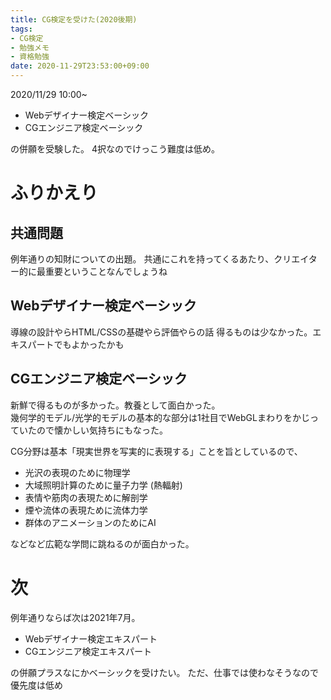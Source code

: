 ```yaml
---
title: CG検定を受けた(2020後期)
tags:
- CG検定
- 勉強メモ
- 資格勉強
date: 2020-11-29T23:53:00+09:00
---
```


2020/11/29 10:00~

- Webデザイナー検定ベーシック
- CGエンジニア検定ベーシック

の併願を受験した。
4択なのでけっこう難度は低め。


# ふりかえり #

## 共通問題 ##

例年通りの知財についての出題。
共通にこれを持ってくるあたり、クリエイター的に最重要ということなんでしょうね


## Webデザイナー検定ベーシック ##

導線の設計やらHTML/CSSの基礎やら評価やらの話
得るものは少なかった。エキスパートでもよかったかも


## CGエンジニア検定ベーシック ##

新鮮で得るものが多かった。教養として面白かった。  
幾何学的モデル/光学的モデルの基本的な部分は1社目でWebGLまわりをかじっていたので懐かしい気持ちにもなった。

CG分野は基本「現実世界を写実的に表現する」ことを旨としているので、

- 光沢の表現のために物理学
- 大域照明計算のために量子力学 (熱輻射)
- 表情や筋肉の表現ために解剖学
- 煙や流体の表現ために流体力学
- 群体のアニメーションのためにAI

などなど広範な学問に跳ねるのが面白かった。




# 次 #

例年通りならば次は2021年7月。

- Webデザイナー検定エキスパート
- CGエンジニア検定エキスパート

の併願プラスなにかベーシックを受けたい。
ただ、仕事では使わなそうなので優先度は低め
